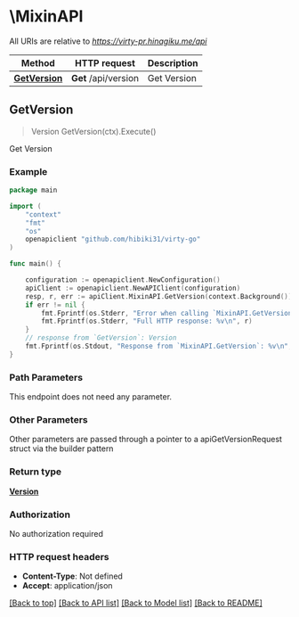 # \MixinAPI

All URIs are relative to *https://virty-pr.hinagiku.me/api*

Method | HTTP request | Description
------------- | ------------- | -------------
[**GetVersion**](MixinAPI.md#GetVersion) | **Get** /api/version | Get Version



## GetVersion

> Version GetVersion(ctx).Execute()

Get Version



### Example

```go
package main

import (
	"context"
	"fmt"
	"os"
	openapiclient "github.com/hibiki31/virty-go"
)

func main() {

	configuration := openapiclient.NewConfiguration()
	apiClient := openapiclient.NewAPIClient(configuration)
	resp, r, err := apiClient.MixinAPI.GetVersion(context.Background()).Execute()
	if err != nil {
		fmt.Fprintf(os.Stderr, "Error when calling `MixinAPI.GetVersion``: %v\n", err)
		fmt.Fprintf(os.Stderr, "Full HTTP response: %v\n", r)
	}
	// response from `GetVersion`: Version
	fmt.Fprintf(os.Stdout, "Response from `MixinAPI.GetVersion`: %v\n", resp)
}
```

### Path Parameters

This endpoint does not need any parameter.

### Other Parameters

Other parameters are passed through a pointer to a apiGetVersionRequest struct via the builder pattern


### Return type

[**Version**](Version.md)

### Authorization

No authorization required

### HTTP request headers

- **Content-Type**: Not defined
- **Accept**: application/json

[[Back to top]](#) [[Back to API list]](../README.md#documentation-for-api-endpoints)
[[Back to Model list]](../README.md#documentation-for-models)
[[Back to README]](../README.md)

